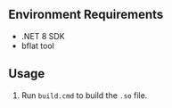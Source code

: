## Environment Requirements

- .NET 8 SDK
- bflat tool

## Usage

1. Run `build.cmd` to build the `.so` file.
